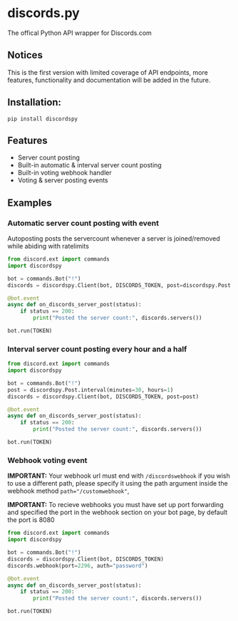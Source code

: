 # discords.py
The offical Python API wrapper for Discords.com

## Notices
This is the first version with limited coverage of API endpoints, more features, functionality and documentation will be added in the future.


## Installation:
```
pip install discordspy
```

## Features
 - Server count posting
 - Built-in automatic & interval server count posting
 - Built-in voting webhook handler
 - Voting & server posting events

## Examples

### Automatic server count posting with event
Autoposting posts the servercount whenever a server is joined/removed while abiding with ratelimits
```py
from discord.ext import commands
import discordspy

bot = commands.Bot("!")
discords = discordspy.Client(bot, DISCORDS_TOKEN, post=discordspy.Post.auto())

@bot.event
async def on_discords_server_post(status):
    if status == 200:
        print("Posted the server count:", discords.servers())

bot.run(TOKEN)
```

### Interval server count posting every hour and a half
```py
from discord.ext import commands
import discordspy

bot = commands.Bot("!")
post = discordspy.Post.interval(minutes=30, hours=1)
discords = discordspy.Client(bot, DISCORDS_TOKEN, post=post)

@bot.event
async def on_discords_server_post(status):
    if status == 200:
        print("Posted the server count:", discords.servers())

bot.run(TOKEN)
```

### Webhook voting event
**IMPORTANT:** Your webhook url must end with `/discordswebhook` if you wish to use a different path, please specify it using the path argument inside the webhook method `path="/customwebhook"`,

**IMPORTANT:** To recieve webhooks you must have set up port forwarding and specified the port in the webhook section on your bot page, by default the port is 8080
```py
from discord.ext import commands
import discordspy

bot = commands.Bot("!")
discords = discordspy.Client(bot, DISCORDS_TOKEN)
discords.webhook(port=2296, auth="password")

@bot.event
async def on_discords_server_post(status):
    if status == 200:
        print("Posted the server count:", discords.servers())

bot.run(TOKEN)
```
